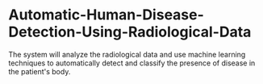 # Automatic-Human-Disease-Detection-Using-Radiological-Data
The system will analyze the radiological data and use machine learning techniques to automatically detect and classify the presence of disease in the patient's body. 

